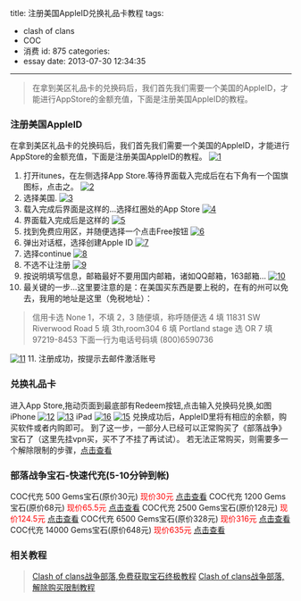 title: 注册美国AppleID兑换礼品卡教程
tags:
  - clash of clans
  - COC
  - 消费
id: 875
categories:
  - essay
date: 2013-07-30 12:34:35
---

>在拿到美区礼品卡的兑换码后，我们首先我们需要一个美国的AppleID，才能进行AppStore的金额充值，下面是注册美国AppleID的教程。

<!--more-->

### 注册美国AppleID

在拿到美区礼品卡的兑换码后，我们首先我们需要一个美国的AppleID，才能进行AppStore的金额充值，下面是注册美国AppleID的教程。
[![1](http://old.lurrpis.com/wp-content/uploads/2013/06/1-300x168.png)](http://old.lurrpis.com/wp-content/uploads/2013/06/1.png)
1. 打开itunes，在左侧选择App Store.等待界面载入完成后在右下角有一个国旗图标，点击之。
[![2](http://old.lurrpis.com/wp-content/uploads/2013/06/2-300x168.png)](http://old.lurrpis.com/wp-content/uploads/2013/06/2.png)
2. 选择美国.
[![3](http://old.lurrpis.com/wp-content/uploads/2013/06/3-300x168.jpg)](http://old.lurrpis.com/wp-content/uploads/2013/06/3.jpg)
3. 载入完成后界面是这样的...选择红圈处的App Store
[![4](http://old.lurrpis.com/wp-content/uploads/2013/06/4-300x168.jpg)](http://old.lurrpis.com/wp-content/uploads/2013/06/4.jpg)
4. 界面载入完成后是这样的
[![5](http://old.lurrpis.com/wp-content/uploads/2013/06/5-300x168.png)](http://old.lurrpis.com/wp-content/uploads/2013/06/5.png)
5. 找到免费应用区，并随便选择一个点击Free按钮
[![6](http://old.lurrpis.com/wp-content/uploads/2013/06/6-300x168.png)](http://old.lurrpis.com/wp-content/uploads/2013/06/6.png)
6. 弹出对话框，选择创建Apple ID
[![7](http://old.lurrpis.com/wp-content/uploads/2013/06/7-300x168.png)](http://old.lurrpis.com/wp-content/uploads/2013/06/7.png)
7. 选择continue
[![8](http://old.lurrpis.com/wp-content/uploads/2013/06/8-300x168.png)](http://old.lurrpis.com/wp-content/uploads/2013/06/8.png)
8. 不选不让注册
[![9](http://old.lurrpis.com/wp-content/uploads/2013/06/9-300x168.png)](http://old.lurrpis.com/wp-content/uploads/2013/06/9.png)
9. 按说明填写信息，邮箱最好不要用国内邮箱，诸如QQ邮箱，163邮箱...
[![10](http://old.lurrpis.com/wp-content/uploads/2013/06/10-300x168.png)](http://old.lurrpis.com/wp-content/uploads/2013/06/10.png)
10. 最关键的一步...这里要注意的是：在美国买东西是要上税的，在有的州可以免去，我用的地址是这里（免税地址）：

>信用卡选 None
1，不填
2，3 随便填，称呼随便选
4 填 11831 SW Riverwood Road
5 填 3th,room304
6 填 Portland
stage 选 OR
7 填 97219-8453
下面一行为电话号码填 (800)6590736

[![11](http://old.lurrpis.com/wp-content/uploads/2013/06/11-300x168.png)](http://old.lurrpis.com/wp-content/uploads/2013/06/11.png)
11. 注册成功，按提示去邮件激活账号

### 兑换礼品卡

进入App Store,拖动页面到最底部有Redeem按钮,点击输入兑换码兑换,如图
iPhone
[![12](http://old.lurrpis.com/wp-content/uploads/2013/06/12.jpg)](http://old.lurrpis.com/wp-content/uploads/2013/06/12.jpg)
[![13](http://old.lurrpis.com/wp-content/uploads/2013/06/13.jpg)](http://old.lurrpis.com/wp-content/uploads/2013/06/13.jpg)
iPad
[![16](http://old.lurrpis.com/wp-content/uploads/2013/06/16-300x225.png)](http://old.lurrpis.com/wp-content/uploads/2013/06/16.png)
[![15](http://old.lurrpis.com/wp-content/uploads/2013/06/15-300x225.png)](http://old.lurrpis.com/wp-content/uploads/2013/06/15.png)
兑换成功后，AppleID里将有相应的余额，购买软件或者内购即可。
到了这一步，一部分人已经可以正常购买了《部落战争》宝石了（这里先挂vpn买，买不了不挂了再试试）。
若无法正常购买，则需要多一个解除限制的步骤，[点击查看](http://www.lurrpis.com/essay/906.html)

### 部落战争宝石-快速代充(5-10分钟到帐)

COC代充 500 Gems宝石(原价30元) <span style="color: #ff0000;">现价30元 </span> [点击查看](http://item.taobao.com/item.htm?spm=2013.1.0.0.zwGgts&amp;id=19378981055)
COC代充 1200 Gems宝石(原价68元) <span style="color: #ff0000;">现价65.5元</span> [点击查看](http://item.taobao.com/item.htm?spm=2013.1.0.0.3tz98P&amp;id=26378040187)
COC代充 2500 Gems宝石(原价128元) <span style="color: #ff0000;">现价124.5元</span> [点击查看](http://item.taobao.com/item.htm?spm=2013.1.0.0.2RG7o1&amp;id=26378120350)
COC代充 6500 Gems宝石(原价328元) <span style="color: #ff0000;">现价316元</span> [点击查看](http://item.taobao.com/item.htm?spm=2013.1.0.0.6dGYcz&amp;id=26674704701)
COC代充 14000 Gems宝石(原价648元) <span style="color: #ff0000;">现价635元</span> [点击查看](http://item.taobao.com/item.htm?spm=2013.1.0.0.PBf2W8&amp;id=19068762177)

### 相关教程

>[Clash of clans战争部落,免费获取宝石终极教程](http://www.lurrpis.com/essay/484.html)
>[Clash of clans战争部落,解除购买限制教程](http://www.lurrpis.com/essay/906.html)

